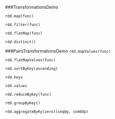 ###TransformationsDemo

`rdd.map(func)`


`rdd.filter(func)`


`rdd.flatMap(func)`


`rdd.distinct()`

###PairsTransformationsDemo
`rdd.mapValues(func)`


`rdd.flatMapValues(func)`


`rdd.sortByKey(ascending)`


`rdd.keys`


`rdd.values`


`rdd.reduceByKey(func)`


`rdd.groupByKey()`


`rdd.aggregateByKy(zero)(seqOp, combOp)`